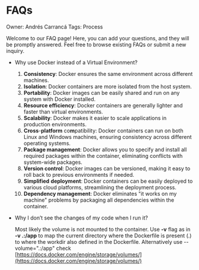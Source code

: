 # FAQs

Owner: Andrés Carrancá
Tags: Process

Welcome to our FAQ page! Here, you can add your questions, and they will be promptly answered. Feel free to browse existing FAQs or submit a new inquiry.

- Why use Docker instead of a Virtual Environment?
    
    1. **Consistency**: Docker ensures the same environment across different machines.
    2. **Isolation**: Docker containers are more isolated from the host system.
    3. **Portability**: Docker images can be easily shared and run on any system with Docker installed.
    4. **Resource efficiency**: Docker containers are generally lighter and faster than virtual environments.
    5. **Scalability**: Docker makes it easier to scale applications in production environments.
    6. **Cross**-**platform** co**m**patibility: Docker containers can run on both Linux and Windows machines, ensuring consistency across different operating systems.
    7. **Package management**: Docker allows you to specify and install all required packages within the container, eliminating conflicts with system-wide packages.
    8. **Version control**: Docker images can be versioned, making it easy to roll back to previous environments if needed.
    9. **Simplified** **deployment**: Docker containers can be easily deployed to various cloud platforms, streamlining the deployment process.
    10. **Dependency management**: Docker eliminates "it works on my machine" problems by packaging all dependencies within the container.
    
- Why I don’t see the changes of my code when I run it?
    
    Most likely the volume is not mounted to the  container. 
    Use **-v** flag as in  **-v .:/app**  to map the current directory where the Dockerfile is present (.) to where the workdir also defined in the Dockerfile.
    Alternatively use --volume=".:/app" 
    check [https://docs.docker.com/engine/storage/volumes/](https://docs.docker.com/engine/storage/volumes/)
